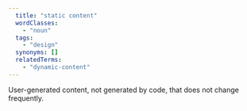 ```yaml
---
  title: "static content"
  wordClasses:
    - "noun"
  tags:
    - "design"
  synonyms: []
  relatedTerms:
    - "dynamic-content"
---
```

User-generated content, not generated by code, that does not change frequently.
